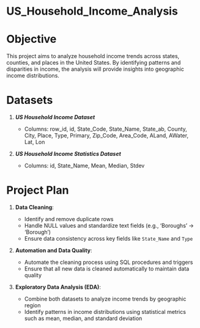 # US_Household_Income_Analysis

# Objective 
This project aims to analyze household income trends across states, counties, and places in the United States. 
By identifying patterns and disparities in income, the analysis will provide insights into geographic income distributions. 

# Datasets  

1. ***US Household Income Dataset***  
   - Columns: row_id, id, State_Code, State_Name, State_ab, County, City, Place, Type, Primary, Zip_Code, Area_Code, ALand, AWater, Lat, Lon  

2. ***US Household Income Statistics Dataset***  
   - Columns: id, State_Name, Mean, Median, Stdev  

# Project Plan

1. **Data Cleaning**:  
   - Identify and remove duplicate rows  
   - Handle NULL values and standardize text fields (e.g., ‘Boroughs’ → ‘Borough’)  
   - Ensure data consistency across key fields like `State_Name` and `Type`  

2. **Automation and Data Quality**:  
   - Automate the cleaning process using SQL procedures and triggers  
   - Ensure that all new data is cleaned automatically to maintain data quality
   
3. **Exploratory Data Analysis (EDA)**:  
   - Combine both datasets to analyze income trends by geographic region  
   - Identify patterns in income distributions using statistical metrics such as mean, median, and standard deviation

